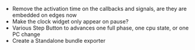 * Remove the activation time on the callbacks and signals, are they are embedded on edges now
* Make the clock widget only appear on pause?
* Various Step Button to advances one full phase, one cpu state, or one PC change
* Create a Standalone bundle exporter

